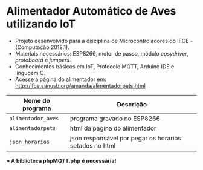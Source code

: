 # Alimentador Automático de Aves utilizando IoT


- Projeto desenvolvido para a disciplina de Microcontroladores do IFCE - (Computação 2018.1). 
- Materiais necessários: ESP8266, motor de passo, módulo *easydriver*, *protoboard* e *jumpers*. 
- Conhecimentos básicos em IoT, Protocolo MQTT, Arduino IDE e lingugem C.
- Acesse a página do alimentador em: http://ifce.sanusb.org/amanda/alimentadorpets.html



| Nome do programa | Descrição                   |
| ------------- | ------------------------------ |
| `alimentador_aves`  | programa gravado no ESP8266 |
| `alimentadorpets`   | html da página do alimentador |
| `json_horarios`   | json responsável por pegar os horários setados no html |

**&raquo; A biblioteca phpMQTT.php é necessária!** 
